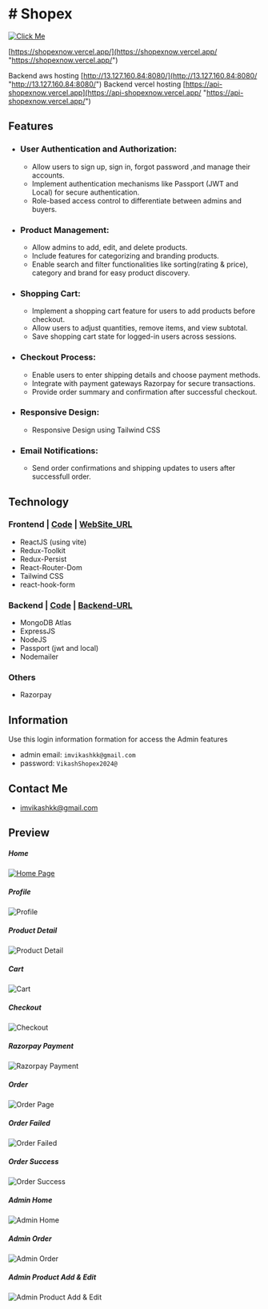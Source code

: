 # # Shopex 
[![Click Me](https://api-shopexnow.vercel.app/logo.png "Click Me")](https://shopexnow.vercel.app/ "Click Me")

[https://shopexnow.vercel.app/](https://shopexnow.vercel.app/ "https://shopexnow.vercel.app/")

Backend aws hosting
[http://13.127.160.84:8080/](http://13.127.160.84:8080/ "http://13.127.160.84:8080/")
Backend vercel hosting
[https://api-shopexnow.vercel.app](https://api-shopexnow.vercel.app/ "https://api-shopexnow.vercel.app/")




## Features
- ### User Authentication and Authorization:
    - Allow users to sign up, sign in, forgot password ,and manage their accounts.
    - Implement authentication mechanisms like Passport (JWT and Local) for secure authentication.
    - Role-based access control to differentiate between admins and buyers.

- ### Product Management:
    - Allow admins to add, edit, and delete products.
    - Include features for categorizing and branding products.
    - Enable search and filter functionalities like sorting(rating & price), category and brand for easy product discovery.

- ### Shopping Cart:
    - Implement a shopping cart feature for users to add products before checkout.
    - Allow users to adjust quantities, remove items, and view subtotal.
    - Save shopping cart state for logged-in users across sessions.

- ### Checkout Process:
    - Enable users to enter shipping details and choose payment methods.
    - Integrate with payment gateways Razorpay for secure transactions.
    - Provide order summary and confirmation after successful checkout.

- ### Responsive Design:
    - Responsive Design using Tailwind CSS

- ### Email Notifications:
    - Send order confirmations and shipping updates to users after successfull order.

## Technology
### Frontend | [Code](https://github.com/imvikashkk/Shopex-Ecommerce-Client "Code") | [WebSite_URL](https://shopexnow.vercel.app/ "https://shopexnow.vercel.app/")
- ReactJS (using vite)
- Redux-Toolkit
- Redux-Persist
- React-Router-Dom
- Tailwind CSS
- react-hook-form

### Backend |  [Code](https://github.com/imvikashkk/Shopex-Ecommerce-Server/ "Code") | [Backend-URL](https://api-shopexnow.vercel.app/ "https://api-shopexnow.vercel.app")
- MongoDB Atlas
- ExpressJS
- NodeJS
- Passport (jwt and local)
- Nodemailer

### Others
- Razorpay

## Information
Use this login information formation for access the Admin features
- admin email: `imvikashkk@gmail.com`
- password: `VikashShopex2024@`

## Contact Me
   - imvikashkk@gmail.com

## Preview
##### Home
[![Home Page](https://api-shopexnow.vercel.app/shopexHome.png "Home Page")](https://shopexnow.vercel.app/ "Home Page")
##### Profile
![Profile](https://api-shopexnow.vercel.app/shopexProfile.png "Profile")
##### Product Detail
![Product Detail](https://api-shopexnow.vercel.app/shopexProductDetail.png "Product Detail")
##### Cart
![Cart](https://api-shopexnow.vercel.app/shopexCart.png "Cart")
##### Checkout
![Checkout](https://api-shopexnow.vercel.app/shopexCheckout.png "Checkout")
##### Razorpay Payment
![Razorpay Payment](https://api-shopexnow.vercel.app/shopexRazorpay.png "Razorpay Payment")
##### Order
![Order Page](https://api-shopexnow.vercel.app/shopexOrder.png "Order Page")
##### Order Failed
![Order Failed](https://api-shopexnow.vercel.app/shopexOrderFailed.png "Order Failed")
##### Order Success
![Order Success](https://api-shopexnow.vercel.app/shopexOrderSuccess.png "Order Success")
##### Admin Home
![Admin Home](https://api-shopexnow.vercel.app/shopexAdmin.png "Admijn Home")
##### Admin Order
![Admin Order](https://api-shopexnow.vercel.app/shopexAdminOrder.png "Admin Order")
##### Admin Product Add & Edit
![Admin Product Add & Edit](https://api-shopexnow.vercel.app/shopexAdminProductAdd.png "Admin Product Add & Edit")



